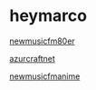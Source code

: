 # heymarco

[newmusicfm80er](http://newmusicfm80er.stream.laut.fm/newmusicfm80er)

[azurcraftnet](http://azurcraftnet.stream.laut.fm/azurcraftnet)

[newmusicfmanime](http://newmusicfmanime.stream.laut.fm/newmusicfmanime)


